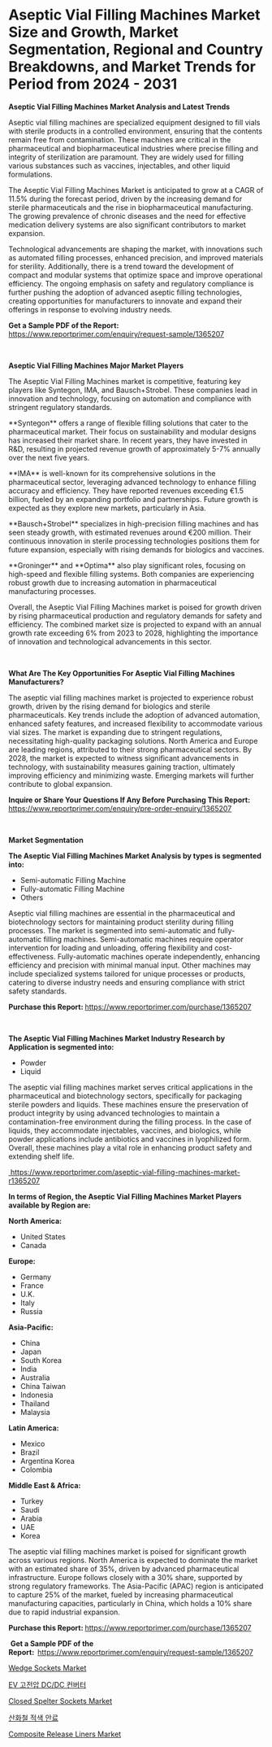 <p><h1>Aseptic Vial Filling Machines Market Size and Growth, Market Segmentation, Regional and Country Breakdowns, and Market Trends for Period from 2024 -  2031</h1></p><p><strong>Aseptic Vial Filling Machines Market Analysis and Latest Trends</strong></p>
<p><p>Aseptic vial filling machines are specialized equipment designed to fill vials with sterile products in a controlled environment, ensuring that the contents remain free from contamination. These machines are critical in the pharmaceutical and biopharmaceutical industries where precise filling and integrity of sterilization are paramount. They are widely used for filling various substances such as vaccines, injectables, and other liquid formulations.</p><p>The Aseptic Vial Filling Machines Market is anticipated to grow at a CAGR of 11.5% during the forecast period, driven by the increasing demand for sterile pharmaceuticals and the rise in biopharmaceutical manufacturing. The growing prevalence of chronic diseases and the need for effective medication delivery systems are also significant contributors to market expansion. </p><p>Technological advancements are shaping the market, with innovations such as automated filling processes, enhanced precision, and improved materials for sterility. Additionally, there is a trend toward the development of compact and modular systems that optimize space and improve operational efficiency. The ongoing emphasis on safety and regulatory compliance is further pushing the adoption of advanced aseptic filling technologies, creating opportunities for manufacturers to innovate and expand their offerings in response to evolving industry needs.</p></p>
<p><strong>Get a Sample PDF of the Report:&nbsp;</strong> <a href="https://www.reportprimer.com/enquiry/request-sample/1365207">https://www.reportprimer.com/enquiry/request-sample/1365207</a></p>
<p>&nbsp;</p>
<p><strong>Aseptic Vial Filling Machines Major Market Players</strong></p>
<p><p>The Aseptic Vial Filling Machines market is competitive, featuring key players like Syntegon, IMA, and Bausch+Strobel. These companies lead in innovation and technology, focusing on automation and compliance with stringent regulatory standards.</p><p>**Syntegon** offers a range of flexible filling solutions that cater to the pharmaceutical market. Their focus on sustainability and modular designs has increased their market share. In recent years, they have invested in R&D, resulting in projected revenue growth of approximately 5-7% annually over the next five years.</p><p>**IMA** is well-known for its comprehensive solutions in the pharmaceutical sector, leveraging advanced technology to enhance filling accuracy and efficiency. They have reported revenues exceeding €1.5 billion, fueled by an expanding portfolio and partnerships. Future growth is expected as they explore new markets, particularly in Asia.</p><p>**Bausch+Strobel** specializes in high-precision filling machines and has seen steady growth, with estimated revenues around €200 million. Their continuous innovation in sterile processing technologies positions them for future expansion, especially with rising demands for biologics and vaccines.</p><p>**Groninger** and **Optima** also play significant roles, focusing on high-speed and flexible filling systems. Both companies are experiencing robust growth due to increasing automation in pharmaceutical manufacturing processes.</p><p>Overall, the Aseptic Vial Filling Machines market is poised for growth driven by rising pharmaceutical production and regulatory demands for safety and efficiency. The combined market size is projected to expand with an annual growth rate exceeding 6% from 2023 to 2028, highlighting the importance of innovation and technological advancements in this sector.</p></p>
<p>&nbsp;</p>
<p><strong>What Are The Key Opportunities For Aseptic Vial Filling Machines Manufacturers?</strong></p>
<p><p>The aseptic vial filling machines market is projected to experience robust growth, driven by the rising demand for biologics and sterile pharmaceuticals. Key trends include the adoption of advanced automation, enhanced safety features, and increased flexibility to accommodate various vial sizes. The market is expanding due to stringent regulations, necessitating high-quality packaging solutions. North America and Europe are leading regions, attributed to their strong pharmaceutical sectors. By 2028, the market is expected to witness significant advancements in technology, with sustainability measures gaining traction, ultimately improving efficiency and minimizing waste. Emerging markets will further contribute to global expansion.</p></p>
<p><strong>Inquire or Share Your Questions If Any Before Purchasing This Report:</strong> <a href="https://www.reportprimer.com/enquiry/pre-order-enquiry/1365207">https://www.reportprimer.com/enquiry/pre-order-enquiry/1365207</a></p>
<p>&nbsp;</p>
<p><strong>Market Segmentation</strong></p>
<p><strong>The Aseptic Vial Filling Machines Market Analysis by types is segmented into:</strong></p>
<p><ul><li>Semi-automatic Filling Machine</li><li>Fully-automatic Filling Machine</li><li>Others</li></ul></p>
<p><p>Aseptic vial filling machines are essential in the pharmaceutical and biotechnology sectors for maintaining product sterility during filling processes. The market is segmented into semi-automatic and fully-automatic filling machines. Semi-automatic machines require operator intervention for loading and unloading, offering flexibility and cost-effectiveness. Fully-automatic machines operate independently, enhancing efficiency and precision with minimal manual input. Other machines may include specialized systems tailored for unique processes or products, catering to diverse industry needs and ensuring compliance with strict safety standards.</p></p>
<p><strong>Purchase this Report:&nbsp;</strong><a href="https://www.reportprimer.com/purchase/1365207">https://www.reportprimer.com/purchase/1365207</a></p>
<p>&nbsp;</p>
<p><strong>The Aseptic Vial Filling Machines Market Industry Research by Application is segmented into:</strong></p>
<p><ul><li>Powder</li><li>Liquid</li></ul></p>
<p><p>The aseptic vial filling machines market serves critical applications in the pharmaceutical and biotechnology sectors, specifically for packaging sterile powders and liquids. These machines ensure the preservation of product integrity by using advanced technologies to maintain a contamination-free environment during the filling process. In the case of liquids, they accommodate injectables, vaccines, and biologics, while powder applications include antibiotics and vaccines in lyophilized form. Overall, these machines play a vital role in enhancing product safety and extending shelf life.</p></p>
<p><a href="https://www.reportprimer.com/aseptic-vial-filling-machines-market-r1365207">&nbsp;https://www.reportprimer.com/aseptic-vial-filling-machines-market-r1365207</a></p>
<p><strong>In terms of Region, the Aseptic Vial Filling Machines Market Players available by Region are:</strong></p>
<p>
    <p> <strong> North America: </strong>
        <ul>
            <li>United States</li>
            <li>Canada</li>
        </ul>
        </p> 
    <p> <strong> Europe: </strong>
        <ul>
            <li>Germany</li>
            <li>France</li>
            <li>U.K.</li>
            <li>Italy</li>
            <li>Russia</li>
        </ul>
        </p> 
    <p> <strong> Asia-Pacific: </strong>
        <ul>
            <li>China</li>
            <li>Japan</li>
            <li>South Korea</li>
            <li>India</li>
            <li>Australia</li>
            <li>China Taiwan</li>
            <li>Indonesia</li>
            <li>Thailand</li>
            <li>Malaysia</li>
        </ul>
        </p> 
    <p> <strong> Latin America: </strong>
        <ul>
            <li>Mexico</li>
            <li>Brazil</li>
            <li>Argentina Korea</li>
            <li>Colombia</li>
        </ul>
        </p> 
    <p> <strong> Middle East & Africa: </strong>
        <ul>
            <li>Turkey</li>
            <li>Saudi</li>
            <li>Arabia</li>
            <li>UAE</li>
            <li>Korea</li>
        </ul>
    </p>
    </p>
<p><p>The aseptic vial filling machines market is poised for significant growth across various regions. North America is expected to dominate the market with an estimated share of 35%, driven by advanced pharmaceutical infrastructure. Europe follows closely with a 30% share, supported by strong regulatory frameworks. The Asia-Pacific (APAC) region is anticipated to capture 25% of the market, fueled by increasing pharmaceutical manufacturing capacities, particularly in China, which holds a 10% share due to rapid industrial expansion.</p></p>
<p><strong>Purchase this Report: </strong><a href="https://www.reportprimer.com/purchase/1365207">https://www.reportprimer.com/purchase/1365207</a></p>
<p>&nbsp;<strong>Get a Sample PDF of the Report:&nbsp;&nbsp;</strong><a href="https://www.reportprimer.com/enquiry/request-sample/1365207">https://www.reportprimer.com/enquiry/request-sample/1365207</a></p>
<p><strong></strong></p>
<p><p><a href="https://www.linkedin.com/pulse/wedge-sockets-market-insights-products-regional-analysis-gldlf?trackingId=jyN4vaKGQxeFxBbKdgBqeQ%3D%3D">Wedge Sockets Market</a></p><p><a href="https://medium.com/@cornishaerials/%EA%B8%80%EB%A1%9C%EB%B2%8C-%EC%A0%84%EA%B8%B0%EC%B0%A8-%EA%B3%A0%EC%A0%84%EC%95%95-dc-dc-%EC%BB%A8%EB%B2%84%ED%84%B0-%EC%82%B0%EC%97%85-%EB%B6%84%EC%84%9D-%EC%A0%90%EC%9C%A0%EC%9C%A8-%EC%84%B1%EC%9E%A5-%ED%8A%B8%EB%A0%8C%EB%93%9C-%EB%B0%8F-2024%EB%85%84%EB%B6%80%ED%84%B0-2031%EB%85%84%EA%B9%8C%EC%A7%80%EC%9D%98-%EC%A0%84%EB%A7%9D-02419f7cdcaf">EV 고전압 DC/DC 컨버터</a></p><p><a href="https://www.linkedin.com/pulse/closed-spelter-sockets-market-size-share-trends-analysis-rkiyf?trackingId=weUnwETcTSOFykdEBpcWaA%3D%3D">Closed Spelter Sockets Market</a></p><p><a href="https://medium.com/@cornishaerials/%EC%B2%A0%EC%82%B0%ED%99%94%EB%AC%BC-%EC%A0%81%EC%83%89-%EC%95%88%EB%A3%8C-%EC%8B%9C%EC%9E%A5-%ED%83%90%EC%83%89-2024%EB%85%84%EB%B6%80%ED%84%B0-2031%EB%85%84%EA%B9%8C%EC%A7%80-%EC%A0%84%EB%AC%B8%EA%B0%80-%EB%B6%84%EC%84%9D-%EB%B0%8F-%EC%8B%9C%EC%9E%A5-%EC%98%88%EC%B8%A1-04f69255b814?postPublishedType=repub">산화철 적색 안료</a></p><p><a href="https://issuu.com/reportprime-2/docs/composite-release-liners-market-siz_f769b6f1d9ebd1">Composite Release Liners Market</a></p></p>